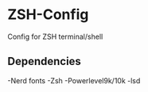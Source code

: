# ZSH-Config
Config for ZSH terminal/shell

## Dependencies
-Nerd fonts
-Zsh
-Powerlevel9k/10k
-lsd
